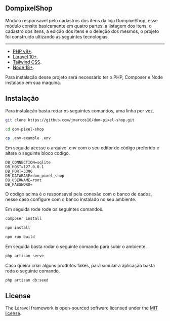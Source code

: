 ## DompixelShop

Módulo responsavel pelo cadastros dos itens da loja DompixeShop, esse módulo consite basicamente em quatro partes, a listagem dos itens, o cadastro dos itens, a edição dos itens e o deleção dos mesmos, o projeto foi construido ultizando as seguintes tecnologias.

---

- [PHP v8+](https://www.php.net/).
- [Laravel 10+](https://laravel.com/docs/10.x).
- [Tailwind CSS](https://tailwindcss.com/docs/).
- [Node 18+](https://nodejs.org/en).

Para instalação desse projeto será necessário ter o PHP, Composer e Node instalado em sua maquina.

## Instalação

Para instalação basta rodar os seguintes comandos, uma linha por vez.
```bash
git clone https://github.com/jmarcos16/dom-pixel-shop.git
```
```bash
cd dom-pixel-shop
```
```bash
cp .env-example .env
```

Em seguida acesse o arquivo .env com o seu editor de código preferido e altere o seguinte bloco codigo.

```env
DB_CONNECTION=sqlite
DB_HOST=127.0.0.1
DB_PORT=3306
DB_DATABASE=dom_pixel_shop
DB_USERNAME=root
DB_PASSWORD=
```
O código acima é o responsavel pela conexão com o banco de dados, nesse caso configure com o banco instalado no seu ambiente.

Em seguida rode rode os seguintes comandos.

```bash
composer install
```
```bash
npm install
```
```bash
npm run build
```
Em seguida basta rodar o seguinte comando para subir o ambiente.

```bash
php artisan serve
```

Caso queira criar alguns produtos fakes, para simular a aplicação basta roda o seguinte comando.

```bash
php artisan db:seed
```

## License

The Laravel framework is open-sourced software licensed under the [MIT license](https://opensource.org/licenses/MIT).
